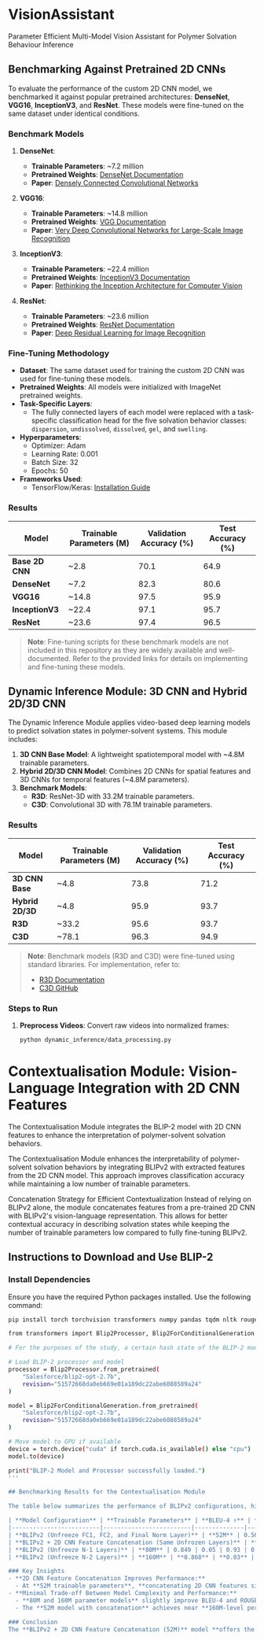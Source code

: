 # VisionAssistant
Parameter Efficient Multi-Model Vision Assistant for Polymer Solvation Behaviour Inference

## Benchmarking Against Pretrained 2D CNNs

To evaluate the performance of the custom 2D CNN model, we benchmarked it against popular pretrained architectures: **DenseNet**, **VGG16**, **InceptionV3**, and **ResNet**. These models were fine-tuned on the same dataset under identical conditions.

### Benchmark Models
1. **DenseNet**:
   - **Trainable Parameters**: ~7.2 million
   - **Pretrained Weights**: [DenseNet Documentation](https://www.tensorflow.org/api_docs/python/tf/keras/applications/DenseNet121)
   - **Paper**: [Densely Connected Convolutional Networks](https://arxiv.org/abs/1608.06993)

2. **VGG16**:
   - **Trainable Parameters**: ~14.8 million
   - **Pretrained Weights**: [VGG Documentation](https://www.tensorflow.org/api_docs/python/tf/keras/applications/VGG16)
   - **Paper**: [Very Deep Convolutional Networks for Large-Scale Image Recognition](https://arxiv.org/abs/1409.1556)

3. **InceptionV3**:
   - **Trainable Parameters**: ~22.4 million
   - **Pretrained Weights**: [InceptionV3 Documentation](https://www.tensorflow.org/api_docs/python/tf/keras/applications/InceptionV3)
   - **Paper**: [Rethinking the Inception Architecture for Computer Vision](https://arxiv.org/abs/1512.00567)

4. **ResNet**:
   - **Trainable Parameters**: ~23.6 million
   - **Pretrained Weights**: [ResNet Documentation](https://www.tensorflow.org/api_docs/python/tf/keras/applications/ResNet50)
   - **Paper**: [Deep Residual Learning for Image Recognition](https://arxiv.org/abs/1512.03385)

### Fine-Tuning Methodology
- **Dataset**: The same dataset used for training the custom 2D CNN was used for fine-tuning these models.
- **Pretrained Weights**: All models were initialized with ImageNet pretrained weights.
- **Task-Specific Layers**:
  - The fully connected layers of each model were replaced with a task-specific classification head for the five solvation behavior classes: `dispersion`, `undissolved`, `dissolved`, `gel`, and `swelling`.
- **Hyperparameters**:
  - Optimizer: Adam
  - Learning Rate: 0.001
  - Batch Size: 32
  - Epochs: 50
- **Frameworks Used**:
  - TensorFlow/Keras: [Installation Guide](https://www.tensorflow.org/install)

### Results
| Model          | Trainable Parameters (M) | Validation Accuracy (%) | Test Accuracy (%) |
|----------------|--------------------------|-------------------------|-------------------|
| **Base 2D CNN** | ~2.8                    | 70.1                    | 64.9              |
| **DenseNet**    | ~7.2                    | 82.3                    | 80.6              |
| **VGG16**       | ~14.8                   | 97.5                    | 95.9              |
| **InceptionV3** | ~22.4                   | 97.1                    | 95.7              |
| **ResNet**      | ~23.6                   | 97.4                    | 96.5              |

> **Note**: Fine-tuning scripts for these benchmark models are not included in this repository as they are widely available and well-documented. Refer to the provided links for details on implementing and fine-tuning these models.

## Dynamic Inference Module: 3D CNN and Hybrid 2D/3D CNN

The Dynamic Inference Module applies video-based deep learning models to predict solvation states in polymer-solvent systems. This module includes:
1. **3D CNN Base Model**: A lightweight spatiotemporal model with ~4.8M trainable parameters.
2. **Hybrid 2D/3D CNN Model**: Combines 2D CNNs for spatial features and 3D CNNs for temporal features (~4.8M parameters).
3. **Benchmark Models**:
   - **R3D**: ResNet-3D with 33.2M trainable parameters.
   - **C3D**: Convolutional 3D with 78.1M trainable parameters.

### Results
| Model           | Trainable Parameters (M) | Validation Accuracy (%) | Test Accuracy (%) |
|-----------------|--------------------------|-------------------------|-------------------|
| **3D CNN Base** | ~4.8                     | 73.8                    | 71.2              |
| **Hybrid 2D/3D**| ~4.8                     | 95.9                    | 93.7              |
| **R3D**         | ~33.2                    | 95.6                    | 93.7              |
| **C3D**         | ~78.1                    | 96.3                    | 94.9              |

> **Note**: Benchmark models (R3D and C3D) were fine-tuned using standard libraries. For implementation, refer to:
> - [R3D Documentation](https://pytorch.org/vision/stable/models.html#video-classification)
> - [C3D GitHub](https://github.com/DavideA/c3d-pytorch)

### Steps to Run
1. **Preprocess Videos**: Convert raw videos into normalized frames:
   ```bash
   python dynamic_inference/data_processing.py

# Contextualisation Module: Vision-Language Integration with 2D CNN Features

The Contextualisation Module integrates the BLIP-2 model with 2D CNN features to enhance the interpretation of polymer-solvent solvation behaviors.

The Contextualisation Module enhances the interpretability of polymer-solvent solvation behaviors by integrating BLIPv2 with extracted features from the 2D CNN model. This approach improves classification accuracy while maintaining a low number of trainable parameters.

Concatenation Strategy for Efficient Contextualization
Instead of relying on BLIPv2 alone, the module concatenates features from a pre-trained 2D CNN with BLIPv2's vision-language representation.
This allows for better contextual accuracy in describing solvation states while keeping the number of trainable parameters low compared to fully fine-tuning BLIPv2.


## Instructions to Download and Use BLIP-2 

### Install Dependencies
Ensure you have the required Python packages installed. Use the following command:
```bash
pip install torch torchvision transformers numpy pandas tqdm nltk rouge-score

from transformers import Blip2Processor, Blip2ForConditionalGeneration

# For the purposes of the study, a certain hash state of the BLIP-2 model was used to avoid a tokenisation error.

# Load BLIP-2 processor and model
processor = Blip2Processor.from_pretrained(
    "Salesforce/blip2-opt-2.7b",
    revision="51572668da0eb669e01a189dc22abe6088589a24"
)

model = Blip2ForConditionalGeneration.from_pretrained(
    "Salesforce/blip2-opt-2.7b",
    revision="51572668da0eb669e01a189dc22abe6088589a24"
)

# Move model to GPU if available
device = torch.device("cuda" if torch.cuda.is_available() else "cpu")
model.to(device)

print("BLIP-2 Model and Processor successfully loaded.")
'''

## Benchmarking Results for the Contextualisation Module

The table below summarizes the performance of BLIPv2 configurations, highlighting the impact of different fine-tuning strategies and the concatenation of 2D CNN features on BLEU-4 and ROUGE scores.

| **Model Configuration** | **Trainable Parameters** | **BLEU-4 ↑** | **BLEU-4 Variance ↓** | **ROUGE ↑** | **ROUGE Variance ↓** |
|-------------------------|-------------------------|--------------|----------------------|-------------|----------------------|
| **BLIPv2 (Unfreeze FC1, FC2, and Final Norm Layer)** | **52M** | 0.564 | 0.07 | 0.83 | 0.057 |
| **BLIPv2 + 2D CNN Feature Concatenation (Same Unfrozen Layers)** | **52M** | **0.855** | **0.04** | **0.937** | **0.03** |
| **BLIPv2 (Unfreeze N-1 Layers)** | **80M** | 0.849 | 0.05 | 0.93 | 0.04 |
| **BLIPv2 (Unfreeze N-2 Layers)** | **160M** | **0.868** | **0.03** | **0.94** | **0.02** |

### Key Insights
- **2D CNN Feature Concatenation Improves Performance:**
  - At **52M trainable parameters**, **concatenating 2D CNN features significantly boosts BLEU-4 (+0.291) and ROUGE (+0.107) scores**, outperforming even the **80M and 160M** configurations.
- **Minimal Trade-off Between Model Complexity and Performance:**
  - **80M and 160M parameter models** slightly improve BLEU-4 and ROUGE but at a **higher computational cost**.
  - The **52M model with concatenation** achieves near **160M-level performance while maintaining efficiency**.

### Conclusion
The **BLIPv2 + 2D CNN Feature Concatenation (52M)** model **offers the best balance** between **efficiency and performance**, demonstrating that domain-specific feature integration can outperform brute-force parameter scaling.
